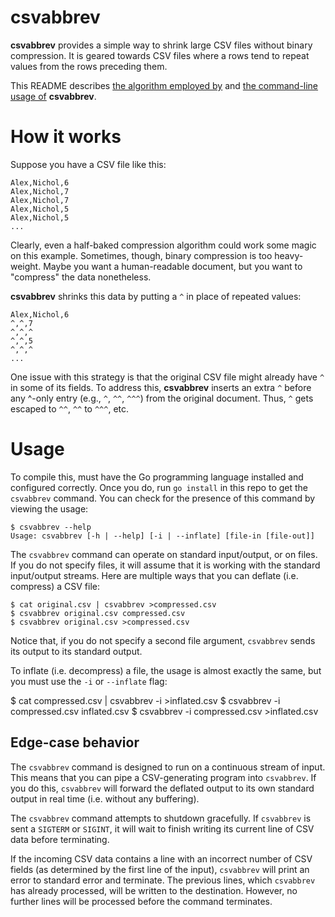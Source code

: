 # csvabbrev

**csvabbrev** provides a simple way to shrink large CSV files without binary compression. It is geared towards CSV files where a rows tend to repeat values from the rows preceding them.

This README describes [the algorithm employed by](#how-it-works) and [the command-line usage of](#usage) **csvabbrev**.

# How it works

Suppose you have a CSV file like this:

```csv
Alex,Nichol,6
Alex,Nichol,7
Alex,Nichol,7
Alex,Nichol,5
Alex,Nichol,5
...
```

Clearly, even a half-baked compression algorithm could work some magic on this example. Sometimes, though, binary compression is too heavy-weight. Maybe you want a human-readable document, but you want to "compress" the data nonetheless.

**csvabbrev** shrinks this data by putting a `^` in place of repeated values:

```csv
Alex,Nichol,6
^,^,7
^,^,^
^,^,5
^,^,^
...
```

One issue with this strategy is that the original CSV file might already have `^` in some of its fields. To address this, **csvabbrev** inserts an extra `^` before any ^-only entry (e.g., `^`, `^^`, `^^^`) from the original document. Thus, `^` gets escaped to `^^`, `^^` to `^^^`, etc.

# Usage

To compile this, must have the Go programming language installed and configured correctly. Once you do, run `go install` in this repo to get the `csvabbrev` command. You can check for the presence of this command by viewing the usage:

    $ csvabbrev --help
    Usage: csvabbrev [-h | --help] [-i | --inflate] [file-in [file-out]]

The `csvabbrev` command can operate on standard input/output, or on files. If you do not specify files, it will assume that it is working with the standard input/output streams. Here are multiple ways that you can deflate (i.e. compress) a CSV file:

    $ cat original.csv | csvabbrev >compressed.csv
    $ csvabbrev original.csv compressed.csv
    $ csvabbrev original.csv >compressed.csv

Notice that, if you do not specify a second file argument, `csvabbrev` sends its output to its standard output.

To inflate (i.e. decompress) a file, the usage is almost exactly the same, but you must use the `-i` or `--inflate` flag:

  $ cat compressed.csv | csvabbrev -i >inflated.csv
  $ csvabbrev -i compressed.csv inflated.csv
  $ csvabbrev -i compressed.csv >inflated.csv

## Edge-case behavior

The `csvabbrev` command is designed to run on a continuous stream of input. This means that you can pipe a CSV-generating program into `csvabbrev`. If you do this, `csvabbrev` will forward the deflated output to its own standard output in real time (i.e. without any buffering).

The `csvabbrev` command attempts to shutdown gracefully. If `csvabbrev` is sent a `SIGTERM` or `SIGINT`, it will wait to finish writing its current line of CSV data before terminating.

If the incoming CSV data contains a line with an incorrect number of CSV fields (as determined by the first line of the input), `csvabbrev` will print an error to standard error and terminate. The previous lines, which `csvabbrev` has already processed, will be written to the destination. However, no further lines will be processed before the command terminates.

